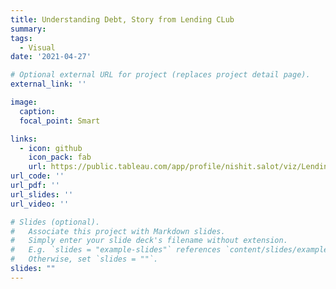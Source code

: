 ```yaml
---
title: Understanding Debt, Story from Lending CLub
summary: 
tags:
  - Visual
date: '2021-04-27'

# Optional external URL for project (replaces project detail page).
external_link: ''

image:
  caption: 
  focal_point: Smart

links:
  - icon: github
    icon_pack: fab
    url: https://public.tableau.com/app/profile/nishit.salot/viz/LendingClub2017-18/Story1
url_code: ''
url_pdf: ''
url_slides: ''
url_video: ''

# Slides (optional).
#   Associate this project with Markdown slides.
#   Simply enter your slide deck's filename without extension.
#   E.g. `slides = "example-slides"` references `content/slides/example-slides.md`.
#   Otherwise, set `slides = ""`.
slides: ""
---
```


